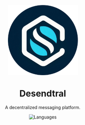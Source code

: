 <div align="center">
  <img src="https://raw.githubusercontent.com/zaidomer/Desendtral/main/frontend/desendtral/assets/images/desendtral_logo_circle.png" alt="Desendtral Logo" style="width: 225px; height: auto;">
  <h1>Desendtral</h1>
  <p>A decentralized messaging platform.</p>
  <p><img src="https://img.shields.io/badge/Languages-Rust,%20Dart%20&%20Flutter-blue" alt="Languages"></p>
</div>
